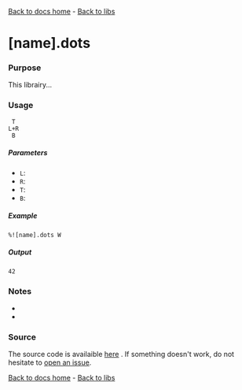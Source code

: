 [Back to docs home](../../index.md) - [Back to libs](index.md)
# [name].dots

### Purpose
This librairy...

### Usage
    
     T
    L+R
     B

##### Parameters
- `L`: 
- `R`: 
- `T`: 
- `B`: 

##### Example

    %![name].dots W

##### Output

    42
   

### Notes
- 
-

### Source 
The source code is availaible [here](https://github.com/ddorn/asciidots/blob/master/libs/[name].dots)
. If something doesn't work, do not hesitate to [open an issue](https://github.com/ddorn/asciidots/issues/new?title=Bug%20in%20[name]%20librairy:%20).


[Back to docs home](../../index.md) - [Back to libs](index.md)
